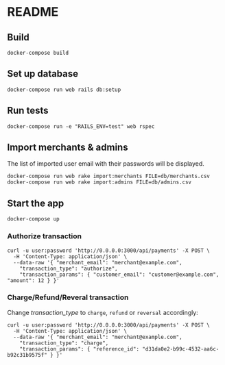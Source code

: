 # README

## Build
```
docker-compose build
```

## Set up database
```
docker-compose run web rails db:setup
```

## Run tests
```
docker-compose run -e "RAILS_ENV=test" web rspec
```

## Import merchants & admins
The list of imported user email with their passwords will be displayed.
```
docker-compose run web rake import:merchants FILE=db/merchants.csv
docker-compose run web rake import:admins FILE=db/admins.csv
```

## Start the app
```
docker-compose up
```

### Authorize transaction

```
curl -u user:password 'http://0.0.0.0:3000/api/payments' -X POST \
  -H 'Content-Type: application/json' \
  --data-raw '{ "merchant_email": "merchant@example.com",
    "transaction_type": "authorize",
    "transaction_params": { "customer_email": "customer@example.com", "amount": 12 } }'
```

### Charge/Refund/Reveral transaction

Change *transaction_type* to `charge`, `refund` or `reversal` accordingly:
```
curl -u user:password 'http://0.0.0.0:3000/api/payments' -X POST \
  -H 'Content-Type: application/json' \
  --data-raw '{ "merchant_email": "merchant@example.com",
    "transaction_type": "charge",
    "transaction_params": { "reference_id": "d31da0e2-b99c-4532-aa6c-b92c31b9575f" } }'
```
